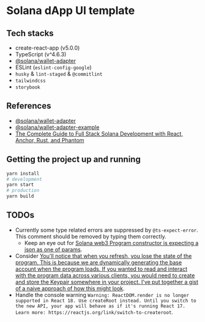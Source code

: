 # Solana dApp UI template

## Tech stacks

- create-react-app (v5.0.0)
- TypeScript (v^4.6.3)
- [@solana/wallet-adapter](https://github.com/solana-labs/wallet-adapter)
- ESLint (`eslint-config-google`)
- `husky` & `lint-staged` & `@commitlint`
- `tailwindcss`
- `storybook`

## References

- [@solana/wallet-adapter](https://github.com/solana-labs/wallet-adapter)
- [@solana/wallet-adapter-example](https://github.com/solana-labs/wallet-adapter/tree/master/packages/starter/example)
- [The Complete Guide to Full Stack Solana Development with React, Anchor, Rust, and Phantom](https://dev.to/edge-and-node/the-complete-guide-to-full-stack-solana-development-with-react-anchor-rust-and-phantom-3291)

## Getting the project up and running

```bash
yarn install
# development
yarn start
# production
yarn build
```

## TODOs

- Currently some type related errors are suppressed by `@ts-expect-error`. This comment should be removed by typing them correctly.
  * Keep an eye out for [Solana web3 Program constructor is expecting a json as one of params](https://stackoverflow.com/questions/70655700/solana-web3-program-constructor-is-expecting-a-json-as-one-of-params).
- Consider [You'll notice that when you refresh, you lose the state of the program. This is because we are dynamically generating the base account when the program loads. If you wanted to read and interact with the program data across various clients, you would need to create and store the Keypair somewhere in your project. I've put together a gist of a naive approach of how this might look](https://gist.github.com/dabit3/7cbd18b8bc4b495c4831f8674902eb42).
- Handle the console warning `Warning: ReactDOM.render is no longer supported in React 18. Use createRoot instead. Until you switch to the new API, your app will behave as if it's running React 17. Learn more: https://reactjs.org/link/switch-to-createroot`.
